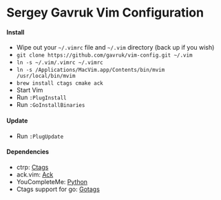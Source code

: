 # Sergey Gavruk Vim Configuration

#### Install
* Wipe out your `~/.vimrc` file and `~/.vim` directory (back up if you wish)
* `git clone https://github.com/gavruk/vim-config.git ~/.vim`
* `ln -s ~/.vim/.vimrc ~/.vimrc`
* `ln -s /Applications/MacVim.app/Contents/bin/mvim /usr/local/bin/mvim`
* `brew install ctags cmake ack`
* Start Vim
* Run `:PlugInstall`
* Run `:GoInstallBinaries`


#### Update
* Run `:PlugUpdate`

#### Dependencies

* ctrp: [Ctags](http://ctags.sourceforge.net/)
* ack.vim: [Ack](http://beyondgrep.com/)
* YouCompleteMe: [Python](https://www.python.org/)
* Ctags support for go: [Gotags](https://github.com/jstemmer/gotags)
